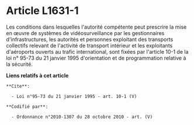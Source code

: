 # Article L1631-1

Les conditions dans lesquelles l'autorité compétente peut prescrire la mise en œuvre de systèmes de vidéosurveillance par les
gestionnaires d'infrastructures, les autorités et personnes exploitant des transports collectifs relevant de l'activité de
transport intérieur et les exploitants d'aéroports ouverts au trafic international, sont fixées par l'article 10-1 de la loi
n° 95-73 du 21 janvier 1995 d'orientation et de programmation relative à la sécurité.

**Liens relatifs à cet article**

	**Cite**:

	  - Loi n°95-73 du 21 janvier 1995 - art. 10-1 (V)

	**Codifié par**:

	  - Ordonnance n°2010-1307 du 28 octobre 2010 - art. (V)
